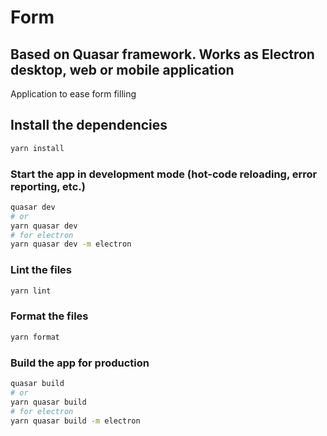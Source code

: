 # Form

## Based on Quasar framework. Works as Electron desktop, web or mobile application

Application to ease form filling

## Install the dependencies

```bash
yarn install
```

### Start the app in development mode (hot-code reloading, error reporting, etc.)

```bash
quasar dev
# or
yarn quasar dev
# for electron
yarn quasar dev -m electron
```

### Lint the files

```bash
yarn lint
```

### Format the files

```bash
yarn format
```

### Build the app for production

```bash
quasar build
# or
yarn quasar build
# for electron
yarn quasar build -m electron
```
